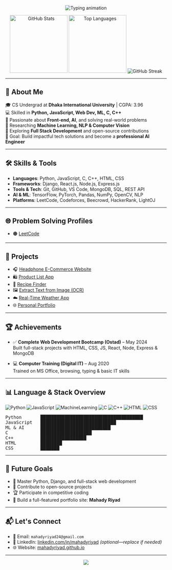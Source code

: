 <!-- 🌟 Welcome Section -->
<p align="center">
  <img src="https://readme-typing-svg.demolab.com?font=Fira+Code&size=28&duration=3000&pause=1000&color=F75C7E&center=true&vCenter=true&width=1000&lines=Welcome+to+My+GitHub+Profile!;I'm+Mahady+Hasan+Riyad+%F0%9F%91%8B;Aspiring+AI+%26+Software+Engineer+from+Bangladesh" alt="Typing animation">
</p>

<!-- 📊 Banner Section with Stats and Streaks -->
<p align="center">
  <img height="180em" src="https://github-readme-stats.vercel.app/api?username=mahadyriyad&show_icons=true&count_private=true&theme=darcula&hide_border=true&hide=issues,contribs&bg_color=00000000" alt="GitHub Stats"/>
  <img height="180em" src="https://github-readme-stats.vercel.app/api/top-langs/?username=mahadyriyad&layout=compact&hide_border=true&theme=darcula&bg_color=00000000&langs_count=6&hide=jupyter%20notebook,tex,php" alt="Top Languages"/>
  <img src="https://streak-stats.demolab.com/?user=mahadyriyad&theme=darcula&hide_border=true&background=FFFFFF00" alt="GitHub Streak"/>
</p>

---

## 👋 About Me

🎓 CS Undergrad at **Dhaka International University** | CGPA: 3.96  
💻 Skilled in **Python, JavaScript, Web Dev, ML, C, C++**  
🚀 Passionate about **Front-end, AI**, and solving real-world problems  
🔬 Researching **Machine Learning, NLP & Computer Vision**  
🌱 Exploring **Full Stack Development** and open-source contributions  
🎯 Goal: Build impactful tech solutions and become a **professional AI Engineer**

---

## 🛠️ Skills & Tools

- **Languages**: Python, JavaScript, C, C++, HTML, CSS  
- **Frameworks**: Django, React.js, Node.js, Express.js  
- **Tools & Tech**: Git, GitHub, VS Code, MongoDB, SQL, REST API  
- **AI & ML**: TensorFlow, PyTorch, Pandas, NumPy, OpenCV, NLP  
- **Platforms**: LeetCode, Codeforces, Beecrowd, HackerRank, LightOJ

---

## 🌐 Problem Solving Profiles

- 🟠 [LeetCode](https://leetcode.com/u/_mahady_riyaaad_/)

---

## 🚧 Projects

- 🎧 [Headphone E-Commerce Website](https://mahadyriyad.github.io/1st-web/)  
- 🛍️ [Product List App](https://mahadyriyad.github.io/product-list-project-/)  
- 🍳 [Recipe Finder](https://mahadyriyad.github.io/Recipe-App/)  
- 🖼️ [Extract Text from Image (OCR)](https://mahadyriyad.github.io/Extract-Text-Image/)  
- ☁️ [Real-Time Weather App](https://mahadyriyad.github.io/weather-app/)  
- 🌐 [Personal Portfolio](https://mahadyriyad.github.io/my-website-/)

---

## 🏆 Achievements

- ✅ **Complete Web Development Bootcamp (Ostad)** – May 2024  
  Built full-stack projects with HTML, CSS, JS, React, Node, Express & MongoDB

- 💻 **Computer Training (Digital IT)** – Aug 2020  
  Trained on MS Office, browsing, typing & basic IT skills

---

## 📊 Language & Stack Overview

![Python](https://img.shields.io/badge/Python-Strong-yellow?style=for-the-badge&logo=python)
![JavaScript](https://img.shields.io/badge/JavaScript-Advanced-orange?style=for-the-badge&logo=javascript)
![MachineLearning](https://img.shields.io/badge/Machine%20Learning-Active-brightgreen?style=for-the-badge&logo=ai)
![C](https://img.shields.io/badge/C-Intermediate-blue?style=for-the-badge&logo=c)
![C++](https://img.shields.io/badge/C++-Intermediate-lightgrey?style=for-the-badge&logo=c%2B%2B)
![HTML](https://img.shields.io/badge/HTML-Basic-orange?style=for-the-badge&logo=html5)
![CSS](https://img.shields.io/badge/CSS-Basic-blue?style=for-the-badge&logo=css3)

<pre>
Python       ██████████████████████████████████████
JavaScript   ████████████████████████████
ML & AI      ██████████████████████████
C            ███████████████████
C++          █████████████████
HTML         ████████
CSS          ███████
</pre>

---

## 🚀 Future Goals

- 🧠 Master Python, Django, and full-stack web development  
- 🌟 Contribute to open-source projects  
- 🏆 Participate in competitive coding  
- 💼 Build a full-featured portfolio site: **Mahady Riyad**

---

## 📬 Let's Connect

- 📧 Email: `mahadyriyad24@gmail.com`  
- 💼 LinkedIn: [linkedin.com/in/mahadyriyad](https://www.linkedin.com/in/mahadyriyad) *(optional—replace if needed)*  
- 🌐 Website: [mahadyriyad.github.io](https://mahadyriyad.github.io)

---

<!-- 🌈 Footer -->
<p align="center">
  <img src="https://capsule-render.vercel.app/api?type=waving&color=gradient&height=100&section=footer"/>
</p>
